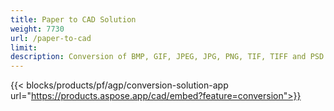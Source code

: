 ```yaml
---
title: Paper to CAD Solution 
weight: 7730
url: /paper-to-cad
limit: 
description: Conversion of BMP, GIF, JPEG, JPG, PNG, TIF, TIFF and PSD paper files into CAD format
---
```


{{< blocks/products/pf/agp/conversion-solution-app url="https://products.aspose.app/cad/embed?feature=conversion">}}
